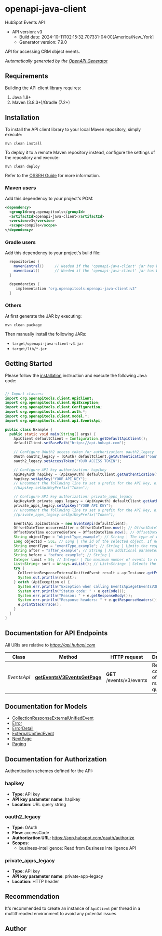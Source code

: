 # openapi-java-client

HubSpot Events API
- API version: v3
  - Build date: 2024-10-11T02:15:32.707331-04:00[America/New_York]
  - Generator version: 7.9.0

API for accessing CRM object events.


*Automatically generated by the [OpenAPI Generator](https://openapi-generator.tech)*


## Requirements

Building the API client library requires:
1. Java 1.8+
2. Maven (3.8.3+)/Gradle (7.2+)

## Installation

To install the API client library to your local Maven repository, simply execute:

```shell
mvn clean install
```

To deploy it to a remote Maven repository instead, configure the settings of the repository and execute:

```shell
mvn clean deploy
```

Refer to the [OSSRH Guide](http://central.sonatype.org/pages/ossrh-guide.html) for more information.

### Maven users

Add this dependency to your project's POM:

```xml
<dependency>
  <groupId>org.openapitools</groupId>
  <artifactId>openapi-java-client</artifactId>
  <version>v3</version>
  <scope>compile</scope>
</dependency>
```

### Gradle users

Add this dependency to your project's build file:

```groovy
  repositories {
    mavenCentral()     // Needed if the 'openapi-java-client' jar has been published to maven central.
    mavenLocal()       // Needed if the 'openapi-java-client' jar has been published to the local maven repo.
  }

  dependencies {
     implementation "org.openapitools:openapi-java-client:v3"
  }
```

### Others

At first generate the JAR by executing:

```shell
mvn clean package
```

Then manually install the following JARs:

* `target/openapi-java-client-v3.jar`
* `target/lib/*.jar`

## Getting Started

Please follow the [installation](#installation) instruction and execute the following Java code:

```java

// Import classes:
import org.openapitools.client.ApiClient;
import org.openapitools.client.ApiException;
import org.openapitools.client.Configuration;
import org.openapitools.client.auth.*;
import org.openapitools.client.model.*;
import org.openapitools.client.api.EventsApi;

public class Example {
  public static void main(String[] args) {
    ApiClient defaultClient = Configuration.getDefaultApiClient();
    defaultClient.setBasePath("https://api.hubapi.com");
    
    // Configure OAuth2 access token for authorization: oauth2_legacy
    OAuth oauth2_legacy = (OAuth) defaultClient.getAuthentication("oauth2_legacy");
    oauth2_legacy.setAccessToken("YOUR ACCESS TOKEN");

    // Configure API key authorization: hapikey
    ApiKeyAuth hapikey = (ApiKeyAuth) defaultClient.getAuthentication("hapikey");
    hapikey.setApiKey("YOUR API KEY");
    // Uncomment the following line to set a prefix for the API key, e.g. "Token" (defaults to null)
    //hapikey.setApiKeyPrefix("Token");

    // Configure API key authorization: private_apps_legacy
    ApiKeyAuth private_apps_legacy = (ApiKeyAuth) defaultClient.getAuthentication("private_apps_legacy");
    private_apps_legacy.setApiKey("YOUR API KEY");
    // Uncomment the following line to set a prefix for the API key, e.g. "Token" (defaults to null)
    //private_apps_legacy.setApiKeyPrefix("Token");

    EventsApi apiInstance = new EventsApi(defaultClient);
    OffsetDateTime occurredAfter = OffsetDateTime.now(); // OffsetDateTime | The starting time as an ISO 8601 timestamp.
    OffsetDateTime occurredBefore = OffsetDateTime.now(); // OffsetDateTime | The ending time as an ISO 8601 timestamp.
    String objectType = "objectType_example"; // String | The type of object being selected. Valid values are hubspot named object types (e.g. `contact`).
    Long objectId = 56L; // Long | The id of the selected object. If not present, then the `objectProperty` parameter is required.
    String eventType = "eventType_example"; // String | Limits the response to the specified event type.  For example `&eventType=e_visited_page` returns only `e_visited_page` events.  If not present all event types are returned.
    String after = "after_example"; // String | An additional parameter that may be used to get the next `limit` set of results.
    String before = "before_example"; // String | 
    Integer limit = 56; // Integer | The maximum number of events to return, defaults to 20.
    List<String> sort = Arrays.asList(); // List<String> | Selects the sort field and order. Defaults to ascending, prefix with `-` for descending order. `occurredAt` is the only field supported for sorting.
    try {
      CollectionResponseExternalUnifiedEvent result = apiInstance.getEventsV3EventsGetPage(occurredAfter, occurredBefore, objectType, objectId, eventType, after, before, limit, sort);
      System.out.println(result);
    } catch (ApiException e) {
      System.err.println("Exception when calling EventsApi#getEventsV3EventsGetPage");
      System.err.println("Status code: " + e.getCode());
      System.err.println("Reason: " + e.getResponseBody());
      System.err.println("Response headers: " + e.getResponseHeaders());
      e.printStackTrace();
    }
  }
}

```

## Documentation for API Endpoints

All URIs are relative to *https://api.hubapi.com*

Class | Method | HTTP request | Description
------------ | ------------- | ------------- | -------------
*EventsApi* | [**getEventsV3EventsGetPage**](docs/EventsApi.md#getEventsV3EventsGetPage) | **GET** /events/v3/events | Returns a collection of events matching a query.


## Documentation for Models

 - [CollectionResponseExternalUnifiedEvent](docs/CollectionResponseExternalUnifiedEvent.md)
 - [Error](docs/Error.md)
 - [ErrorDetail](docs/ErrorDetail.md)
 - [ExternalUnifiedEvent](docs/ExternalUnifiedEvent.md)
 - [NextPage](docs/NextPage.md)
 - [Paging](docs/Paging.md)


<a id="documentation-for-authorization"></a>
## Documentation for Authorization


Authentication schemes defined for the API:
<a id="hapikey"></a>
### hapikey

- **Type**: API key
- **API key parameter name**: hapikey
- **Location**: URL query string

<a id="oauth2_legacy"></a>
### oauth2_legacy

- **Type**: OAuth
- **Flow**: accessCode
- **Authorization URL**: https://app.hubspot.com/oauth/authorize
- **Scopes**: 
  - business-intelligence: Read from Business Intelligence API

<a id="private_apps_legacy"></a>
### private_apps_legacy

- **Type**: API key
- **API key parameter name**: private-app-legacy
- **Location**: HTTP header


## Recommendation

It's recommended to create an instance of `ApiClient` per thread in a multithreaded environment to avoid any potential issues.

## Author



